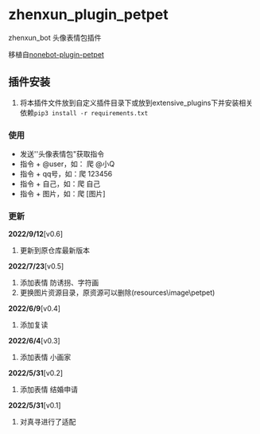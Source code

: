 # zhenxun_plugin_petpet

zhenxun_bot 头像表情包插件

移植自[nonebot-plugin-petpet](https://github.com/noneplugin/nonebot-plugin-petpet)

## 插件安装

1. 将本插件文件放到自定义插件目录下或放到extensive_plugins下并安装相关依赖`pip3 install -r requirements.txt`

### 使用

- 发送''头像表情包"获取指令
- 指令 + @user，如： 爬 @小Q
- 指令 + qq号，如：爬 123456
- 指令 + 自己，如：爬 自己
- 指令 + 图片，如：爬 [图片]

### 更新

**2022/9/12**[v0.6]

1. 更新到原仓库最新版本

**2022/7/23**[v0.5]

1. 添加表情 防诱拐、字符画
2. 更换图片资源目录，原资源可以删除(resources\image\petpet)

**2022/6/9**[v0.4]

1. 添加复读

**2022/6/4**[v0.3]

1. 添加表情 小画家

**2022/5/31**[v0.2]

1. 添加表情 结婚申请

**2022/5/31**[v0.1]

1. 对真寻进行了适配

